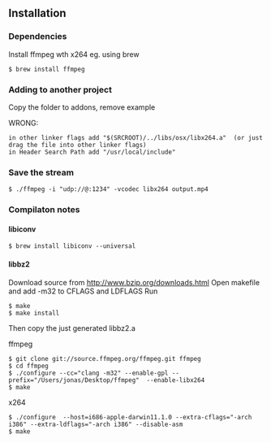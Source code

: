 
## Installation

### Dependencies

Install ffmpeg wth x264 eg. using brew  

	$ brew install ffmpeg

### Adding to another project
Copy the folder to addons, remove example

WRONG:

	in other linker flags add "$(SRCROOT)/../libs/osx/libx264.a"  (or just drag the file into other linker flags)
	in Header Search Path add "/usr/local/include"	


### Save the stream

	$ ./ffmpeg -i "udp://@:1234" -vcodec libx264 output.mp4 


### Compilaton notes

#### libiconv

    $ brew install libiconv --universal
	
#### libbz2

Download source from http://www.bzip.org/downloads.html
Open makefile and add -m32 to CFLAGS and LDFLAGS
Run 

	$ make
	$ make install
	
Then copy the just generated libbz2.a

ffmpeg

	$ git clone git://source.ffmpeg.org/ffmpeg.git ffmpeg
	$ cd ffmpeg
	$ ./configure --cc="clang -m32" --enable-gpl --prefix="/Users/jonas/Desktop/ffmpeg"  --enable-libx264 
	$ make

x264

	$ ./configure  --host=i686-apple-darwin11.1.0 --extra-cflags="-arch i386" --extra-ldflags="-arch i386" --disable-asm
	$ make

